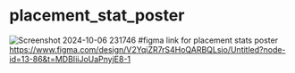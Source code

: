 # placement_stat_poster
![Screenshot 2024-10-06 231746](https://github.com/user-attachments/assets/253178f3-8b40-4115-812a-f9f57a6c8d13)
#figma link for placement stats poster
https://www.figma.com/design/V2YqiZR7rS4HoQARBQLsio/Untitled?node-id=13-86&t=MDBIiiJoUaPnyjE8-1

